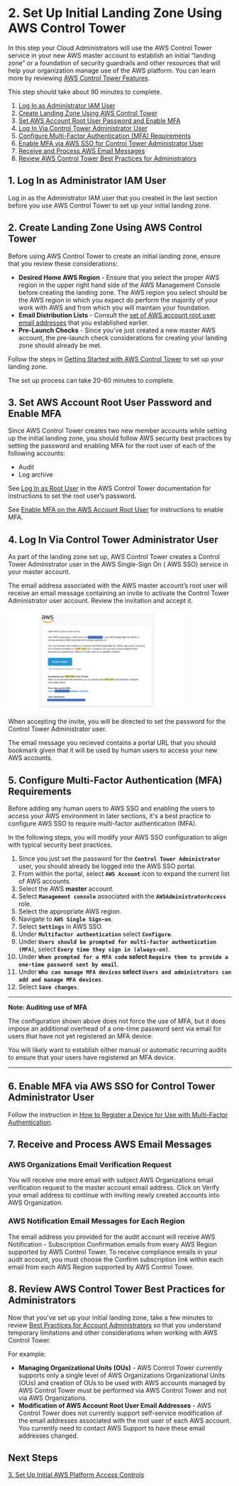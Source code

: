 # 2. Set Up Initial Landing Zone Using AWS Control Tower

In this step your Cloud Administrators will use the AWS Control Tower service in your new AWS master account to establish an initial “landing zone” or a foundation of security guardrails and other resources that will help your organization manage use of the AWS platform. You can learn more by reviewing [AWS Control Tower Features](https://aws.amazon.com/controltower/features/).

This step should take about 90 minutes to complete.

1. [Log In as Administrator IAM User](#1-log-in-as-administrator-iam-user)
2. [Create Landing Zone Using AWS Control Tower](#2-create-landing-zone-using-aws-control-tower)
3. [Set AWS Account Root User Password and Enable MFA](#3-set-aws-account-root-user-password-and-enable-mfa)
4. [Log In Via Control Tower Administrator User](#4-log-in-via-control-tower-administrator-user)
5. [Configure Multi-Factor Authentication (MFA) Requirements](#5-configure-multi-factor-authentication-mfa-requirements)
6. [Enable MFA via AWS SSO for Control Tower Administrator User](#6-enable-mfa-via-aws-sso-for-control-tower-administrator-user)
7. [Receive and Process AWS Email Messages](#7-receive-and-process-aws-email-messages)
8. [Review AWS Control Tower Best Practices for Administrators](#8-review-aws-control-tower-best-practices-for-administrators)

## 1. Log In as Administrator IAM User

Log in as the Administrator IAM user that you created in the last section before you use AWS Control Tower to set up your initial landing zone.

## 2. Create Landing Zone Using AWS Control Tower

Before using AWS Control Tower to create an initial landing zone, ensure that you review these considerations:

* **Desired Home AWS Region** - Ensure that you select the proper AWS region in the upper right hand side of the AWS Management Console before creating the landing zone. The AWS region you select should be the AWS region in which you expect do perform the majority of your work with AWS and from which you will maintain your foundation.
* **Email Distribution Lists** - Consult the [set of AWS account root user email addresses](1-4-address-prerequisites.md#1-create-email-addresses-for-new-aws-accounts) that you established earlier.
* **Pre-Launch Checks** - Since you’ve just created a new master AWS account, the pre-launch check considerations for creating your landing zone should already be met.

Follow the steps in [Getting Started with AWS Control Tower](https://docs.aws.amazon.com/controltower/latest/userguide/getting-started-with-control-tower.html) to set up your landing zone. 

The set up process can take 20-60 minutes to complete.

## 3. Set AWS Account Root User Password and Enable MFA

Since AWS Control Tower creates two new member accounts while setting up the initial landing zone, you should follow AWS security best practices by setting the password and enabling MFA for the root user of each of the following accounts:

* Audit
* Log archive

See [Log In as Root User](https://docs.aws.amazon.com/controltower/latest/userguide/best-practices.html#root-login) in the AWS Control Tower documentation for instructions to set the root user’s password.

See [Enable MFA on the AWS Account Root User](https://docs.aws.amazon.com/IAM/latest/UserGuide/id_root-user.html#id_root-user_manage_mfa) for instructions to enable MFA.

## 4. Log In Via Control Tower Administrator User

As part of the landing zone set up, AWS Control Tower creates a Control Tower Administrator user in the AWS Single-Sign On ( AWS SSO) service in your master account. 

The email address associated with the AWS master account’s root user will receive an email message containing an invite to activate the Control Tower Administrator user account.  Review the invitation and accept it.

<img src="../images/accept-aws-sso-invitation.png" alt="Accept SSO Invitation" width="400"/>

When accepting the invite, you will be directed to set the password for the Control Tower Administrator user.

The email message you recieved contains a portal URL that you should bookmark given that it will be used by human users to access your new AWS accounts.

## 5. Configure Multi-Factor Authentication (MFA) Requirements

Before adding any human users to AWS SSO and enabling the users to access your AWS environment in later sections, it's a best practice to configure AWS SSO to require multi-factor authentication (MFA).

In the following steps, you will modify your AWS SSO configuration to align with typical security best practices.

1. Since you just set the password for the **`Control Tower Administrator`** user, you should already be logged into the AWS SSO portal.
2. From within the portal, select **`AWS Account`** icon to expand the current list of AWS accounts.
3. Select the AWS **master** account.
4. Select **`Management console`** associated with the **`AWSAdministratorAccess`** role.
5. Select the appropriate AWS region.
6. Navigate to **`AWS Single Sign-on`**.
7. Select **`Settings`** in AWS SSO.
8. Under **`Multifactor authentication`** select **`Configure`**.
9. Under **`Users should be prompted for multi-factor authentication (MFA)`**, select **`Every time they sign in (always-on)`**.
10. Under **`When prompted for a MFA code` select `Require them to provide a one-time password sent by email`**.
11. Under **`Who can manage MFA devices` select `Users and administrators can add and manage MFA devices`**.
12. Select **`Save changes`**.

---
**Note: Auditing use of MFA**

The configuration shown above does not force the use of MFA, but it does impose an additional overhead of a one-time password sent via email for users that have not yet registered an MFA device.

You will likely want to establish either manual or automatic recurring audits to ensure that your users have registered an MFA device.

---

## 6. Enable MFA via AWS SSO for Control Tower Administrator User

Follow the instruction in [How to Register a Device for Use with Multi-Factor Authentication](https://docs.aws.amazon.com/singlesignon/latest/userguide/user-device-registration.html).

## 7. Receive and Process AWS Email Messages

### AWS Organizations Email Verification Request

You will receive one more email with subject AWS Organizations email verification request to the master account email address. Click on Verify your email address to continue with inviting newly created accounts into AWS Organization.

### AWS Notification Email Messages for Each Region

The email address you provided for the audit account will receive AWS Notification - Subscription Confirmation emails from every AWS Region supported by AWS Control Tower. To receive compliance emails in your audit account, you must choose the Confirm subscription link within each email from each AWS Region supported by AWS Control Tower.

## 8. Review AWS Control Tower Best Practices for Administrators

Now that you've set up your initial landing zone, take a few minutes to review [Best Practices for Account Administrators](https://docs.aws.amazon.com/controltower/latest/userguide/best-practices.html#tips-for-admin-maint) so that you understand temporary limitations and other considerations when working with AWS Control Tower.

For example:

* **Managing Organizational Units (OUs)** - AWS Control Tower currently supports only a single level of AWS Organizations Organizational Units (OUs) and creation of OUs to be used with AWS accounts managed by AWS Control Tower must be performed via AWS Control Tower and not via AWS Organizations.
* **Modification of AWS Account Root User Email Addresses** - AWS Control Tower does not currently support self-service modification of the email addresses associated with the root user of each AWS account.  You currently need to contact AWS Support to have these email addresses changed.

 ## Next Steps
[3. Set Up Initial AWS Platform Access Controls](2-3-set-up-aws-platform-access-controls.md)
